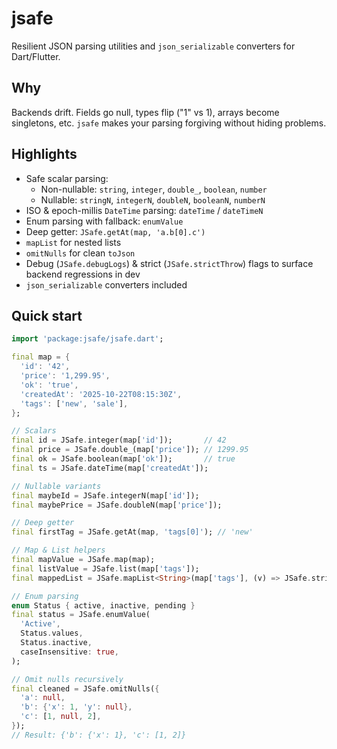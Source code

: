 # jsafe

Resilient JSON parsing utilities and `json_serializable` converters for Dart/Flutter.

## Why
Backends drift. Fields go null, types flip ("1" vs 1), arrays become singletons, etc. `jsafe` makes your parsing forgiving without hiding problems.

## Highlights
- Safe scalar parsing:
  - Non-nullable: `string`, `integer`, `double_`, `boolean`, `number`
  - Nullable: `stringN`, `integerN`, `doubleN`, `booleanN`, `numberN`
- ISO & epoch-millis `DateTime` parsing: `dateTime` / `dateTimeN`
- Enum parsing with fallback: `enumValue`
- Deep getter: `JSafe.getAt(map, 'a.b[0].c')`
- `mapList` for nested lists
- `omitNulls` for clean `toJson`
- Debug (`JSafe.debugLogs`) & strict (`JSafe.strictThrow`) flags to surface backend regressions in dev
- `json_serializable` converters included

## Quick start
```dart
import 'package:jsafe/jsafe.dart';

final map = {
  'id': '42',
  'price': '1,299.95',
  'ok': 'true',
  'createdAt': '2025-10-22T08:15:30Z',
  'tags': ['new', 'sale'],
};

// Scalars
final id = JSafe.integer(map['id']);       // 42
final price = JSafe.double_(map['price']); // 1299.95
final ok = JSafe.boolean(map['ok']);       // true
final ts = JSafe.dateTime(map['createdAt']);

// Nullable variants
final maybeId = JSafe.integerN(map['id']);
final maybePrice = JSafe.doubleN(map['price']);

// Deep getter
final firstTag = JSafe.getAt(map, 'tags[0]'); // 'new'

// Map & List helpers
final mapValue = JSafe.map(map);
final listValue = JSafe.list(map['tags']);
final mappedList = JSafe.mapList<String>(map['tags'], (v) => JSafe.string(v));

// Enum parsing
enum Status { active, inactive, pending }
final status = JSafe.enumValue(
  'Active', 
  Status.values, 
  Status.inactive,
  caseInsensitive: true,
);

// Omit nulls recursively
final cleaned = JSafe.omitNulls({
  'a': null,
  'b': {'x': 1, 'y': null},
  'c': [1, null, 2],
});
// Result: {'b': {'x': 1}, 'c': [1, 2]}
